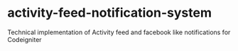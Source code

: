 # activity-feed-notification-system
Technical implementation of Activity feed and facebook like notifications for Codeigniter
